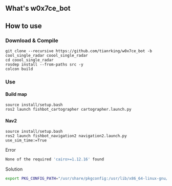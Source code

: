 <!--
 * @作�?: 小鱼
 * @�?众号: 鱼�?�ROS
 * @QQ交流�?: 2642868461
 * @描述: README
-->


## What's w0x7ce_bot


## How to use

### Download & Compile


```
git clone --recursive https://github.com/tianrking/w0x7ce_bot -b cool_single_radar coool_single_radar
cd coool_single_radar
rosdep install --from-paths src -y
colcon build
```

### Use

#### Build map

```
source install/setup.bash
ros2 launch fishbot_cartographer cartographer.launch.py
```

#### Nav2
```
source install/setup.bash
ros2 launch fishbot_navigation2 navigation2.launch.py use_sim_time:=True
```

Error

```bash
None of the required 'cairo>=1.12.16' found
```

Solution

```bash
export PKG_CONFIG_PATH="/usr/share/pkgconfig:/usr/lib/x86_64-linux-gnu/pkgconfig:/usr/lib/x86_64-linux-gnu/pkgconfig:$PKG_CONFIG_PATH"
```
